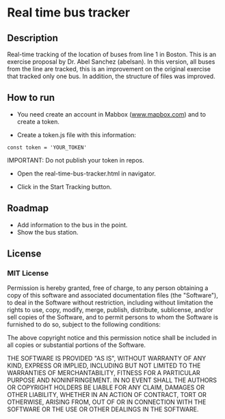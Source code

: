 # Real time bus tracker

## Description

Real-time tracking of the location of buses from line 1 in Boston. This is an exercise proposal by Dr. Abel Sanchez (abelsan). In this version, all buses from the line are tracked, this is an improvement on the original exercise that tracked only one bus. In addition, the structure of files was improved.

## How to run

- You need create an account in Mabbox (www.mapbox.com) and to create a token.

- Create a token.js file with this information:

` const token = 'YOUR_TOKEN' `

IMPORTANT: Do not publish your token in repos.

- Open the real-time-bus-tracker.html in navigator.

- Click in the Start Tracking button.

## Roadmap

- Add information to the bus in the point.
- Show the bus station.

## License

### MIT License

Permission is hereby granted, free of charge, to any person obtaining a copy
of this software and associated documentation files (the "Software"), to deal
in the Software without restriction, including without limitation the rights
to use, copy, modify, merge, publish, distribute, sublicense, and/or sell
copies of the Software, and to permit persons to whom the Software is
furnished to do so, subject to the following conditions:

The above copyright notice and this permission notice shall be included in all
copies or substantial portions of the Software.

THE SOFTWARE IS PROVIDED "AS IS", WITHOUT WARRANTY OF ANY KIND, EXPRESS OR
IMPLIED, INCLUDING BUT NOT LIMITED TO THE WARRANTIES OF MERCHANTABILITY,
FITNESS FOR A PARTICULAR PURPOSE AND NONINFRINGEMENT. IN NO EVENT SHALL THE
AUTHORS OR COPYRIGHT HOLDERS BE LIABLE FOR ANY CLAIM, DAMAGES OR OTHER
LIABILITY, WHETHER IN AN ACTION OF CONTRACT, TORT OR OTHERWISE, ARISING FROM,
OUT OF OR IN CONNECTION WITH THE SOFTWARE OR THE USE OR OTHER DEALINGS IN THE
SOFTWARE.
